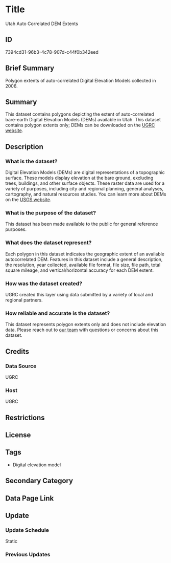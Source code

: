 # Title

Utah Auto Correlated DEM Extents

## ID

7394cd31-96b3-4c78-907d-c44f0b342eed

## Brief Summary

Polygon extents of auto-correlated Digital Elevation Models collected in 2006.

## Summary

This dataset contains polygons depicting the extent of auto-correlated bare-earth Digital Elevation Models (DEMs) available in Utah. This dataset contains polygon extents only; DEMs can be downloaded on the [UGRC website](https://gis.utah.gov/products/sgid/elevation/auto-correlated-dem/).

## Description

### What is the dataset?

Digital Elevation Models (DEMs) are digital representations of a topographic surface. These models display elevation at the bare ground, excluding trees, buildings, and other surface objects. These raster data are used for a variety of purposes, including city and regional planning, general analyses, cartography, and natural resources studies. You can learn more about DEMs on the [USGS website](https://www.usgs.gov/faqs/what-a-digital-elevation-model-dem#:~:text=A%20Digital%20Elevation%20Model%20(DEM)%20is%20a%20representation%20of%20the,derived%20primarily%20from%20topographic%20maps.).

### What is the purpose of the dataset?

This dataset has been made available to the public for general reference purposes.

### What does the dataset represent?

Each polygon in this dataset indicates the geographic extent of an available autocorrelated DEM. Features in this dataset include a general description, the resolution, year collected, available file format, file size, file path, total square mileage, and vertical/horizontal accuracy for each DEM extent.

### How was the dataset created?

UGRC created this layer using data submitted by a variety of local and regional partners.

### How reliable and accurate is the dataset?

This dataset represents polygon extents only and does not include elevation data. Please reach out to [our team](https://gis.utah.gov/contact/) with questions or concerns about this dataset.

## Credits

### Data Source

UGRC

### Host

UGRC

## Restrictions

## License

## Tags

- Digital elevation model

## Secondary Category

## Data Page Link

## Update

### Update Schedule

Static

### Previous Updates
